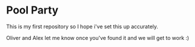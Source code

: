 # Pool Party
  This is my first repository so I hope i've set this up accurately.
  
  Oliver and Alex let me know once you've found it and we will get to work :)
